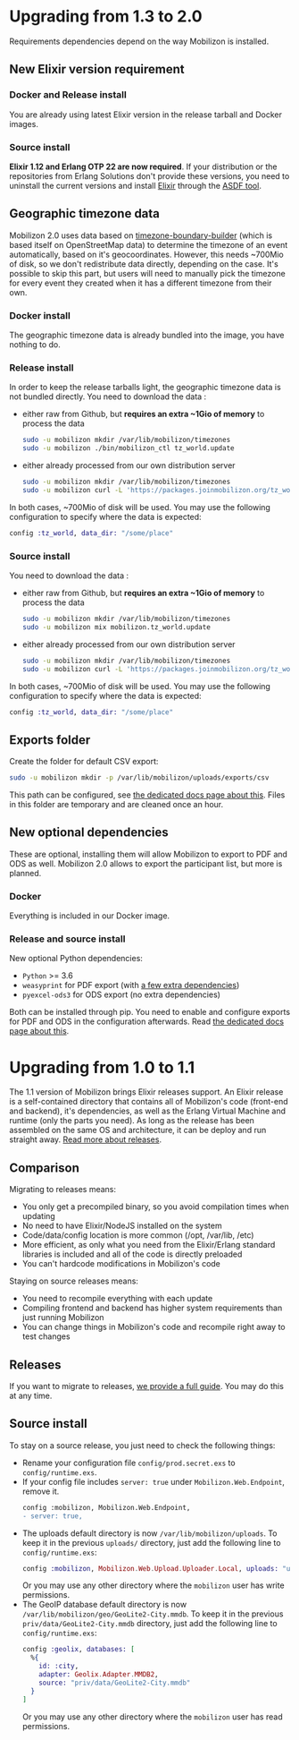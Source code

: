 # Upgrading from 1.3 to 2.0

Requirements dependencies depend on the way Mobilizon is installed.
## New Elixir version requirement
### Docker and Release install

You are already using latest Elixir version in the release tarball and Docker images.

### Source install

**Elixir 1.12 and Erlang OTP 22 are now required**. If your distribution or the repositories from Erlang Solutions don't provide these versions, you need to uninstall the current versions and install [Elixir](https://github.com/asdf-vm/asdf-elixir) through the [ASDF tool](https://asdf-vm.com/).

## Geographic timezone data

Mobilizon 2.0 uses data based on [timezone-boundary-builder](https://github.com/evansiroky/timezone-boundary-builder) (which is based itself on OpenStreetMap data) to determine the timezone of an event automatically, based on it's geocoordinates. However, this needs ~700Mio of disk, so we don't redistribute data directly, depending on the case. It's possible to skip this part, but users will need to manually pick the timezone for every event they created when it has a different timezone from their own.

### Docker install

The geographic timezone data is already bundled into the image, you have nothing to do.
### Release install

In order to keep the release tarballs light, the geographic timezone data is not bundled directly. You need to download the data :
* either raw from Github, but **requires an extra ~1Gio of memory** to process the data

  ```sh
  sudo -u mobilizon mkdir /var/lib/mobilizon/timezones
  sudo -u mobilizon ./bin/mobilizon_ctl tz_world.update
  ```

* either already processed from our own distribution server

  ```sh
  sudo -u mobilizon mkdir /var/lib/mobilizon/timezones
  sudo -u mobilizon curl -L 'https://packages.joinmobilizon.org/tz_world/timezones-geodata.dets' -o /var/lib/mobilizon/timezones/timezones-geodata.dets
  ```

In both cases, ~700Mio of disk will be used. You may use the following configuration to specify where the data is expected:
```elixir
config :tz_world, data_dir: "/some/place"
```

### Source install

You need to download the data :
* either raw from Github, but **requires an extra ~1Gio of memory** to process the data

  ```sh
  sudo -u mobilizon mkdir /var/lib/mobilizon/timezones
  sudo -u mobilizon mix mobilizon.tz_world.update
  ```

* either already processed from our own distribution server

  ```sh
  sudo -u mobilizon mkdir /var/lib/mobilizon/timezones
  sudo -u mobilizon curl -L 'https://packages.joinmobilizon.org/tz_world/timezones-geodata.dets' -o /var/lib/mobilizon/timezones/timezones-geodata.dets
  ```

In both cases, ~700Mio of disk will be used. You may use the following configuration to specify where the data is expected:
```elixir
config :tz_world, data_dir: "/some/place"
```

## Exports folder

Create the folder for default CSV export:

```sh
sudo -u mobilizon mkdir -p /var/lib/mobilizon/uploads/exports/csv
```

This path can be configured, see [the dedicated docs page about this](https://docs.joinmobilizon.org/administration/configure/exports/).
Files in this folder are temporary and are cleaned once an hour.

## New optional dependencies

These are optional, installing them will allow Mobilizon to export to PDF and ODS as well. Mobilizon 2.0 allows to export the participant list, but more is planned.
### Docker
Everything is included in our Docker image.
### Release and source install

New optional Python dependencies:
* `Python` >= 3.6
* `weasyprint` for PDF export (with [a few extra dependencies](https://doc.courtbouillon.org/weasyprint/stable/first_steps.html))
* `pyexcel-ods3` for ODS export (no extra dependencies)

Both can be installed through pip. You need to enable and configure exports for PDF and ODS in the configuration afterwards. Read [the dedicated docs page about this](https://docs.joinmobilizon.org/administration/configure/exports/).

# Upgrading from 1.0 to 1.1

The 1.1 version of Mobilizon brings Elixir releases support. An Elixir release is a self-contained directory that contains all of Mobilizon's code (front-end and backend), it's dependencies, as well as the Erlang Virtual Machine and runtime (only the parts you need). As long as the release has been assembled on the same OS and architecture, it can be deploy and run straight away. [Read more about releases](https://elixir-lang.org/getting-started/mix-otp/config-and-releases.html#releases).

## Comparison
Migrating to releases means:
* You only get a precompiled binary, so you avoid compilation times when updating
* No need to have Elixir/NodeJS installed on the system
* Code/data/config location is more common (/opt, /var/lib, /etc)
* More efficient, as only what you need from the Elixir/Erlang standard libraries is included and all of the code is directly preloaded
* You can't hardcode modifications in Mobilizon's code

Staying on source releases means:
* You need to recompile everything with each update
* Compiling frontend and backend has higher system requirements than just running Mobilizon
* You can change things in Mobilizon's code and recompile right away to test changes

## Releases
If you want to migrate to releases, [we provide a full guide](https://docs.joinmobilizon.org/administration/upgrading/source_to_release/). You may do this at any time.

## Source install
To stay on a source release, you just need to check the following things:
* Rename your configuration file `config/prod.secret.exs` to `config/runtime.exs`.
* If your config file includes `server: true` under `Mobilizon.Web.Endpoint`, remove it.
    ```diff
    config :mobilizon, Mobilizon.Web.Endpoint,
    - server: true,
    ```
* The uploads default directory is now `/var/lib/mobilizon/uploads`. To keep it in the previous `uploads/` directory, just add the following line to `config/runtime.exs`:
  ```elixir
  config :mobilizon, Mobilizon.Web.Upload.Uploader.Local, uploads: "uploads"
  ```
  Or you may use any other directory where the `mobilizon` user has write permissions.
* The GeoIP database default directory is now `/var/lib/mobilizon/geo/GeoLite2-City.mmdb`. To keep it in the previous `priv/data/GeoLite2-City.mmdb` directory, just add the following line to `config/runtime.exs`:
  ```elixir
  config :geolix, databases: [
    %{
      id: :city,
      adapter: Geolix.Adapter.MMDB2,
      source: "priv/data/GeoLite2-City.mmdb"
    }
  ]
  ```
  Or you may use any other directory where the `mobilizon` user has read permissions.